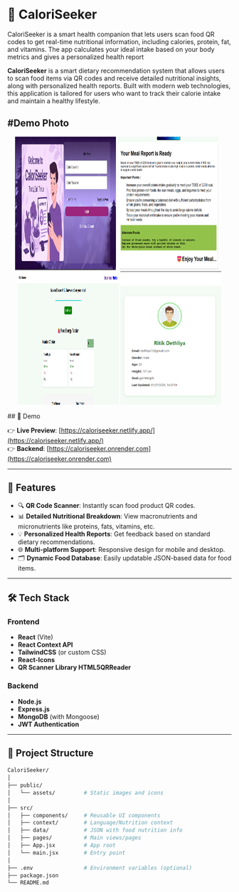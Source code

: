 # 🥗 CaloriSeeker
CaloriSeeker is a smart health companion that lets users scan food QR codes to get real-time nutritional information, including calories, protein, fat, and vitamins. The app calculates your ideal intake based on your body metrics and gives a personalized health report

**CaloriSeeker** is a smart dietary recommendation system that allows users to scan food items via QR codes and receive detailed nutritional insights, along with personalized health reports. Built with modern web technologies, this application is tailored for users who want to track their calorie intake and maintain a healthy lifestyle.

#Demo Photo
---
<p align="center">
<img src="./frontend/src/assets/CaloriSeeker4.png" alt="CaloriSeeker Screenshot 2" width="45%" height="300px" loading="lazy"/>
  <img src="./frontend/src/assets/CaloriSeeker2.png" alt="CaloriSeeker Screenshot 1" width="45%" height="300px" loading="lazy"/>
  &nbsp;&nbsp;
  <img src="./frontend/src/assets/CaloriSeeker.png" alt="CaloriSeeker Screenshot 2" width="45%" height="300px" loading="lazy"/>

  <img src="./frontend/src/assets/CaloriSeeker3.png" alt="CaloriSeeker Screenshot 2" width="45%" height="300px" loading="lazy"/>
</p>
## 📸 Demo

👉 **Live Preview**: [https://caloriseeker.netlify.app/](https://caloriseeker.netlify.app/)
<br/>
👉 **Backend**: [https://caloriseeker.onrender.com](https://caloriseeker.onrender.com)
<!-- Add a link or GIF/image -->
> 

---

## 🧠 Features

- 🔍 **QR Code Scanner**: Instantly scan food product QR codes.
- 📊 **Detailed Nutritional Breakdown**: View macronutrients and micronutrients like proteins, fats, vitamins, etc.
- 💡 **Personalized Health Reports**: Get feedback based on standard dietary recommendations.
- 🌐 **Multi-platform Support**: Responsive design for mobile and desktop.
- 🗂 **Dynamic Food Database**: Easily updatable JSON-based data for food items.

---

## 🛠️ Tech Stack

### Frontend
- **React** (Vite)
- **React Context API**
- **TailwindCSS** (or custom CSS)
- **React-Icons**
- **QR Scanner Library HTML5QRReader**

### Backend
- **Node.js**
- **Express.js**
- **MongoDB** (with Mongoose)
- **JWT Authentication**

---

## 📁 Project Structure

```bash
CaloriSeeker/
│
├── public/
│   └── assets/         # Static images and icons
│
├── src/
│   ├── components/     # Reusable UI components
│   ├── context/        # Language/Nutrition context
│   ├── data/           # JSON with food nutrition info
│   ├── pages/          # Main views/pages
│   ├── App.jsx         # App root
│   └── main.jsx        # Entry point
│
├── .env                # Environment variables (optional)
├── package.json
└── README.md
